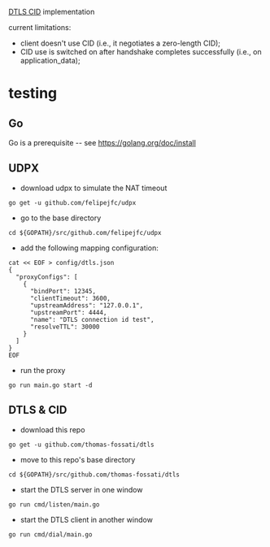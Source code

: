 [DTLS CID](https://datatracker.ietf.org/doc/draft-ietf-tls-dtls-connection-id/) implementation

current limitations:
- client doesn't use CID (i.e., it negotiates a zero-length CID);
- CID use is switched on after handshake completes successfully (i.e., on application_data);

# testing

## Go

Go is a prerequisite -- see https://golang.org/doc/install

## UDPX

- download udpx to simulate the NAT timeout
```
go get -u github.com/felipejfc/udpx
```

- go to the base directory
```
cd ${GOPATH}/src/github.com/felipejfc/udpx
```

- add the following mapping configuration:
```
cat << EOF > config/dtls.json
{
  "proxyConfigs": [
    {
      "bindPort": 12345,
      "clientTimeout": 3600,
      "upstreamAddress": "127.0.0.1",
      "upstreamPort": 4444,
      "name": "DTLS connection id test",
      "resolveTTL": 30000
    }
  ]
}
EOF
```

- run the proxy
```
go run main.go start -d
```
## DTLS & CID

- download this repo
```
go get -u github.com/thomas-fossati/dtls
```

- move to this repo's base directory
```
cd ${GOPATH}/src/github.com/thomas-fossati/dtls
```

- start the DTLS server in one window
```
go run cmd/listen/main.go
```

- start the DTLS client in another window
```
go run cmd/dial/main.go
```
